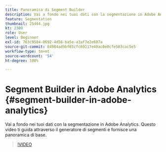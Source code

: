 ```yaml
---
title: Panoramica di Segment Builder
description: Vai a fondo nei tuoi dati con la segmentazione in Adobe Analytics. Questo video ti guida attraverso il generatore di segmenti e fornisce una panoramica di base.
feature: Segmentation
thumbnail: 25404.jpg
kt: 2300
role: User
level: Beginner
exl-id: 763c9504-0692-4d56-ba5e-a3af7e2e607a
source-git-commit: 84984ad9bf65cfc69117e40ac0e0cfe503cac5e5
workflow-type: tm+mt
source-wordcount: '54'
ht-degree: 100%

---
```


# Segment Builder in Adobe Analytics {#segment-builder-in-adobe-analytics}

Vai a fondo nei tuoi dati con la segmentazione in Adobe Analytics. Questo video ti guida attraverso il generatore di segmenti e fornisce una panoramica di base.

>[!VIDEO](https://video.tv.adobe.com/v/41651/?quality=12&learn=on&captions=ita)
